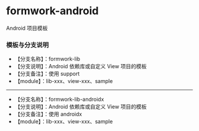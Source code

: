 # formwork-android
Android 项目模板

### 模板与分支说明

- 【分支名称】：formwork-lib
- 【分支说明】：Android 依赖库或自定义 View 项目的模板
- 【分支备注】：使用 support
- 【module】：lib-xxx、view-xxx、sample

---

- 【分支名称】：formwork-lib-androidx
- 【分支说明】：Android 依赖库或自定义 View 项目的模板
- 【分支备注】：使用 androidx
- 【module】：lib-xxx、view-xxx、sample
